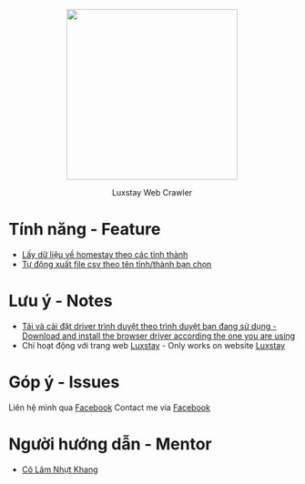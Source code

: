 <p align="center">
  <img height="300px" src="https://github.com/yllaw99/Luxstay-Web-Crawling/blob/main/image/output_csv.png"/>
 </p>
<p align="center">Luxstay Web Crawler</p>

# Tính năng - Feature
- [Lấy dữ liệu về homestay theo các tỉnh thành](#Crawl-the-homestay-data-by-province/city-name)
- [Tự động xuất file csv theo tên tỉnh/thành bạn chọn](#Automatical-export-csv-file-depend-on-province/city-name-you-chose)

# Lưu ý - Notes
- [Tải và cài đặt driver trình duyệt theo trình duyệt bạn đang sử dụng - Download and install the browser driver according the one you are using](#Download-and-install-the-browser-driver-according-the-one-you-are-using)
- Chỉ hoạt động với trang web [Luxstay](https://luxstay.com/vi/s) - Only works on website [Luxstay](https://luxstay.com/vi/s)

# Góp ý - Issues
Liên hệ mình qua [Facebook](https://facebook.com/yllaw99)
Contact me via [Facebook](https://facebook.com/yllaw99)

# Người hướng dẫn - Mentor
- [Cô Lâm Nhựt Khang](#Miss-Lam-Nhut-Khang)
